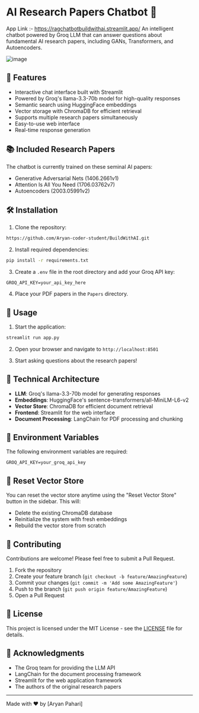 # AI Research Papers Chatbot 🤖
App Link :-  https://ragchatbotbuildwithai.streamlit.app/ 
An intelligent chatbot powered by Groq LLM that can answer questions about fundamental AI research papers, including GANs, Transformers, and Autoencoders.

![image](https://github.com/user-attachments/assets/dcbf9d63-8103-4203-9507-4988e8cc61da)

## 🎯 Features

- Interactive chat interface built with Streamlit
- Powered by Groq's llama-3.3-70b model for high-quality responses
- Semantic search using HuggingFace embeddings
- Vector storage with ChromaDB for efficient retrieval
- Supports multiple research papers simultaneously
- Easy-to-use web interface
- Real-time response generation

## 📚 Included Research Papers

The chatbot is currently trained on these seminal AI papers:
- Generative Adversarial Nets (1406.2661v1)
- Attention Is All You Need (1706.03762v7)
- Autoencoders (2003.05991v2)

## 🛠️ Installation

1. Clone the repository:
```bash
https://github.com/Aryan-coder-student/BuildWithAI.git
```

2. Install required dependencies:
```bash
pip install -r requirements.txt
```

3. Create a `.env` file in the root directory and add your Groq API key:
```env
GROQ_API_KEY=your_api_key_here
```

4. Place your PDF papers in the `Papers` directory.

## 🚀 Usage

1. Start the application:
```bash
streamlit run app.py
```

2. Open your browser and navigate to `http://localhost:8501`

3. Start asking questions about the research papers!

## 🔧 Technical Architecture

- **LLM**: Groq's llama-3.3-70b model for generating responses
- **Embeddings**: HuggingFace's sentence-transformers/all-MiniLM-L6-v2
- **Vector Store**: ChromaDB for efficient document retrieval
- **Frontend**: Streamlit for the web interface
- **Document Processing**: LangChain for PDF processing and chunking

## 📝 Environment Variables

The following environment variables are required:

```env
GROQ_API_KEY=your_groq_api_key
```

## 🔄 Reset Vector Store

You can reset the vector store anytime using the "Reset Vector Store" button in the sidebar. This will:
- Delete the existing ChromaDB database
- Reinitialize the system with fresh embeddings
- Rebuild the vector store from scratch

## 🤝 Contributing

Contributions are welcome! Please feel free to submit a Pull Request.

1. Fork the repository
2. Create your feature branch (`git checkout -b feature/AmazingFeature`)
3. Commit your changes (`git commit -m 'Add some AmazingFeature'`)
4. Push to the branch (`git push origin feature/AmazingFeature`)
5. Open a Pull Request

## 📄 License

This project is licensed under the MIT License - see the [LICENSE](LICENSE) file for details.

## 🙏 Acknowledgments

- The Groq team for providing the LLM API
- LangChain for the document processing framework
- Streamlit for the web application framework
- The authors of the original research papers


---
Made with ❤️ by [Aryan Pahari]
